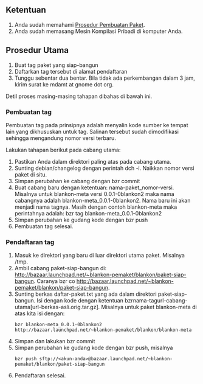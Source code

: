 ## Ketentuan
1. Anda sudah memahami [Prosedur Pembuatan Paket](https://github.com/BlankOn/wiki/blob/master/TimPengembang/Pemaket/Panduan/MembuatPaketDebian.md).
2. Anda sudah memasang Mesin Kompilasi Pribadi di komputer Anda.

## Prosedur Utama
1. Buat tag paket yang siap-bangun
2. Daftarkan tag tersebut di alamat pendaftaran
3. Tunggu sebentar dua bentar. Bila tidak ada perkembangan dalam 3 jam, kirim surat ke mdamt at gnome dot org.

Detil proses masing-masing tahapan dibahas di bawah ini.

### Pembuatan tag
Pembuatan tag pada prinsipnya adalah menyalin kode sumber ke tempat lain yang dikhususkan untuk tag. Salinan tersebut sudah dimodifikasi sehingga mengandung nomor versi terbaru.

Lakukan tahapan berikut pada cabang utama:
1. Pastikan Anda dalam direktori paling atas pada cabang utama.
2. Sunting debian/changelog dengan perintah dch -i. Naikkan nomor versi paket di situ.
3. Simpan perubahan ke cabang dengan bzr commit
4. Buat cabang baru dengan ketentuan: nama-paket_nomor-versi. Misalnya untuk blankon-meta versi 0.0.1-0blankon2 maka nama cabangnya adalah blankon-meta_0.0.1-0blankon2. Nama baru ini akan menjadi nama tagnya. Masih dengan contoh blankon-meta maka perintahnya adalah: bzr tag blankon-meta_0.0.1-0blankon2
5. Simpan perubahan ke gudang kode dengan bzr push
6. Pembuatan tag selesai.

### Pendaftaran tag
1. Masuk ke direktori yang baru di luar direktori utama paket. Misalnya /tmp.
2. Ambil cabang paket-siap-bangun di: http://bazaar.launchpad.net/~blankon-pemaket/blankon/paket-siap-bangun. Caranya bzr co http://bazaar.launchpad.net/~blankon-pemaket/blankon/paket-siap-bangun.
3. Sunting berkas daftar-paket.txt yang ada dalam direktori paket-siap-bangun. Isi dengan kode dengan ketentuan bzr<spasi>nama-tag<spasi>url-cabang-utama[<spasi>url-berkas-asli.orig.tar.gz]. Misalnya untuk paket blankon-meta di atas kita isi dengan:
    ```
    bzr blankon-meta_0.0.1-0blankon2 http://bazaar.launchpad.net/~blankon-pemaket/blankon/blankon-meta
    ```
4. Simpan dan lakukan bzr commit
5. Simpan perubahan ke gudang kode dengan bzr push, misalnya
    ```
    bzr push sftp://<akun-anda>@bazaar.launchpad.net/~blankon-pemaket/blankon/paket-siap-bangun
    ```
6. Pendaftaran selesai.
